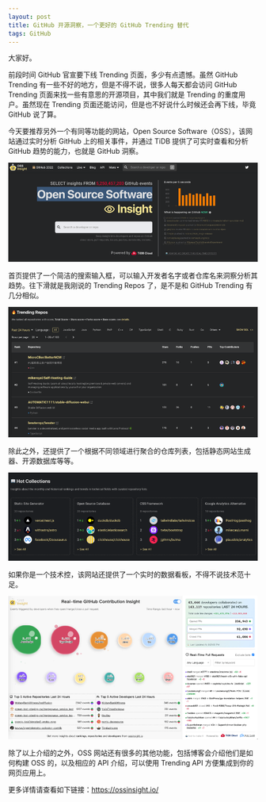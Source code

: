 ```yaml
---
layout: post
title: GitHub 开源洞察，一个更好的 GitHub Trending 替代
tags: GitHub
---
```


大家好。

前段时间 GitHub 官宣要下线 Trending 页面，多少有点遗憾。虽然 GitHub Trending 有一些不好的地方，但是不得不说，很多人每天都会访问 GitHub Trending 页面来找一些有意思的开源项目，其中我们就是 Trending 的重度用户。虽然现在 Trending 页面还能访问，但是也不好说什么时候还会再下线，毕竟 GitHub 说了算。

今天要推荐另外一个有同等功能的网站，Open Source Software（OSS），该网站通过实时分析 GitHub 上的相关事件，并通过 TiDB 提供了可实时查看和分析 GitHub 趋势的能力，也就是 GitHub 洞察。

![image-20221114211647938](https://raw.githubusercontent.com/ZhuPeng/pic/master/blog/compress_image-20221114211647938.png)

首页提供了一个简洁的搜索输入框，可以输入开发者名字或者仓库名来洞察分析其趋势。往下滑就是我刚说的 Trending Repos 了，是不是和 GitHub Trending 有几分相似。

![image-20221114211815369](https://raw.githubusercontent.com/ZhuPeng/pic/master/images/compress_image-20221114211815369.png)

除此之外，还提供了一个根据不同领域进行聚合的仓库列表，包括静态网站生成器、开源数据库等等。

![image-20221114211912933](https://raw.githubusercontent.com/ZhuPeng/pic/master/mac/compress_image-20221114211912933.png)

如果你是一个技术控，该网站还提供了一个实时的数据看板，不得不说技术范十足。

![image-20221114212155420](https://raw.githubusercontent.com/ZhuPeng/pic/master/mac/compress_image-20221114212155420.png)

除了以上介绍的之外，OSS 网站还有很多的其他功能，包括博客会介绍他们是如何构建 OSS 的，以及相应的 API 介绍，可以使用 Trending API 方便集成到你的网页应用上。

更多详情请查看如下链接：https://ossinsight.io/
